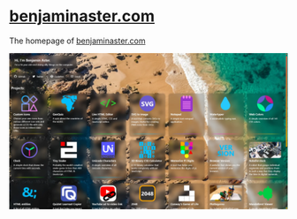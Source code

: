 
# [benjaminaster.com](https://benjaminaster.com)

The homepage of [benjaminaster.com](https://benjaminaster.com)

![screenshot of benjaminaster.com](./assets/screenshot.webp)

